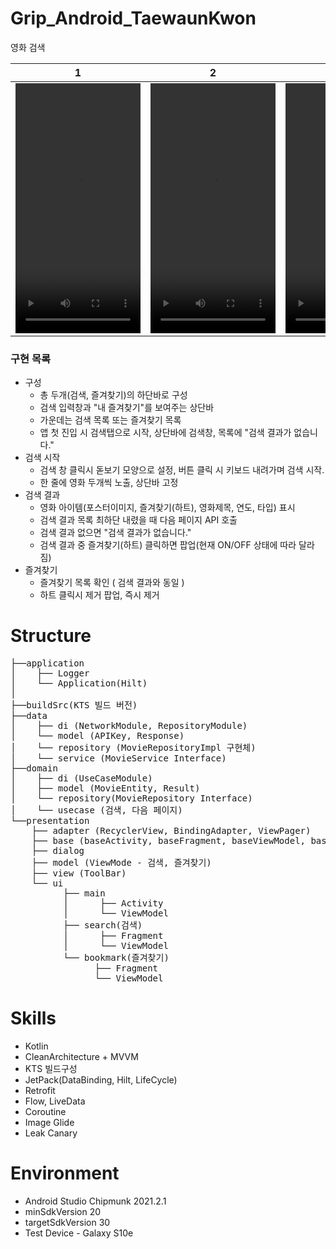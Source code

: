 # Grip_Android_TaewaunKwon

영화 검색

| 1 | 2 | 3 |
|:----------:|:----------:|:----------:|
| <video src="https://user-images.githubusercontent.com/43190509/209478380-64e9d43c-e9e6-426c-b8a0-f8ace050a030.mp4" width="200" height="400" /> | <video src="https://user-images.githubusercontent.com/43190509/209478389-2036b408-5177-4c77-8e9e-bde53efa3ae4.mp4" width="200" height="400"/> | <video src="https://user-images.githubusercontent.com/43190509/209478394-546693bb-2a8d-4828-9b35-4862c0e43d86.mp4" width="200" height="400"/> |

### 구현 목록
- 구성
    - 총 두개(검색, 즐겨찾기)의 하단바로 구성
    - 검색 입력창과 "내 즐겨찾기"를 보여주는 상단바
    - 가운데는 검색 목록 또는 즐겨찾기 목록
    - 앱 첫 진입 시 검색탭으로 시작, 상단바에 검색창, 목록에 "검색 결과가 없습니다."
- 검색 시작
    - 검색 창 클릭시 돋보기 모양으로 설정, 버튼 클릭 시 키보드 내려가며 검색 시작.
    - 한 줄에 영화 두개씩 노출, 상단바 고정
- 검색 결과
    - 영화 아이템(포스터이미지, 즐겨찾기(하트), 영화제목, 연도, 타입) 표시
    - 검색 결과 목록 최하단 내렸을 때 다음 페이지 API 호출
    - 검색 결과 없으면 "검색 결과가 없습니다."
    - 검색 결과 중 즐겨찾기(하트) 클릭하면 팝업(현재 ON/OFF 상태에 따라 달라짐)
- 즐겨찾기
    - 즐겨찾기 목록 확인 ( 검색 결과와 동일 )
    - 하트 클릭시 제거 팝업, 즉시 제거

# Structure

<pre>
&boxvr;&boxh;&boxh;application
&boxv;    &boxvr;&boxh;&boxh; Logger
&boxv;    &boxur;&boxh;&boxh; Application(Hilt)
&boxv;
&boxvr;&boxh;&boxh;buildSrc(KTS 빌드 버전)
&boxvr;&boxh;&boxh;data
&boxv;    &boxvr;&boxh;&boxh; di (NetworkModule, RepositoryModule)
&boxv;    &boxur;&boxh;&boxh; model (APIKey, Response)
&boxv;    &boxur;&boxh;&boxh; repository (MovieRepositoryImpl 구현체)
&boxv;    &boxur;&boxh;&boxh; service (MovieService Interface)
&boxvr;&boxh;&boxh;domain
&boxv;    &boxvr;&boxh;&boxh; di (UseCaseModule)
&boxv;    &boxvr;&boxh;&boxh; model (MovieEntity, Result)
&boxv;    &boxur;&boxh;&boxh; repository(MovieRepository Interface)
&boxv;    &boxur;&boxh;&boxh; usecase (검색, 다음 페이지)
&boxur;&boxh;&boxh;presentation
    &boxvr;&boxh;&boxh; adapter (RecyclerView, BindingAdapter, ViewPager)
    &boxvr;&boxh;&boxh; base (baseActivity, baseFragment, baseViewModel, baseDialog)
    &boxvr;&boxh;&boxh; dialog
    &boxvr;&boxh;&boxh; model (ViewMode - 검색, 즐겨찾기)
    &boxvr;&boxh;&boxh; view (ToolBar)
    &boxur;&boxh;&boxh; ui
          &boxvr;&boxh;&boxh; main
          &boxv;      &boxvr;&boxh;&boxh; Activity
          &boxv;      &boxur;&boxh;&boxh; ViewModel
          &boxvr;&boxh;&boxh; search(검색)
          &boxv;      &boxvr;&boxh;&boxh; Fragment
          &boxv;      &boxur;&boxh;&boxh; ViewModel
          &boxur;&boxh;&boxh; bookmark(즐겨찾기)
                &boxvr;&boxh;&boxh; Fragment
                &boxur;&boxh;&boxh; ViewModel
</pre>


# Skills
- Kotlin
- CleanArchitecture + MVVM
- KTS 빌드구성
- JetPack(DataBinding, Hilt, LifeCycle)
- Retrofit
- Flow, LiveData
- Coroutine
- Image Glide
- Leak Canary

# Environment
- Android Studio Chipmunk 2021.2.1
- minSdkVersion 20
- targetSdkVersion 30
- Test Device - Galaxy S10e


